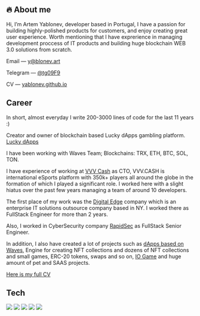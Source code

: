 ## 🔥 About me

Hi, I’m Artem Yablonev, developer based in Portugal, I have a passion for building highly-polished products for customers, and enjoy creating great user experience. Worth mentioning that I have exprerience in managing development proccess of IT products and building huge blockchain WEB 3.0 solutions from scratch.

Email — y@blonev.art

Telegram — [@tg09F9](https://t.me/tg09F9)

CV — [yablonev.github.io](https://yablonev.github.io)

## Career

In short, almost everyday I write 200-3000 lines of code for the last 11 years :)

Creator and owner of blockchain based Lucky dApps gambling platform. [Lucky dApps](https://lucky-dapps.com)

I have been working with Waves Team; Blockchains: TRX, ETH, BTC, SOL, TON.

I have experience of working at [VVV Cash](https://vvvgamers.com) as CTO, VVV.CASH is international eSports platform with 350k+ players all around the globe in the formation of which I played a significant role. I worked here with a slight hiatus over the past few years managing a team of around 10 developers.

The first place of my work was the [Digital Edge](https://digitaledge.com) company which is an enterprise IT solutions outsource company based in NY. I worked there as FullStack Engineer for more than 2 years.

Also, I worked in CyberSecurity company [RapidSec](https://rapidsec.com) as FullStack Senior Engineer.

In addition, I also have created a lot of projects such as [dApps based on Waves](https://waves.lucky-dapps.com/russian-roulette), Engine for creating NFT collections and dozens of NFT collections and small games, ERC-20 tokens, swaps and so on, [IO Game](https://account.petridish.pw) and huge amount of pet and SAAS projects. 

[Here is my full CV](https://yablonev.github.io)

## Tech
![](https://img.shields.io/badge/OS-Mac_Os_Mojave-informational?style=flat&logo=apple&labelColor=303d50&logoColor=white&color=475a75)
![](https://img.shields.io/badge/Code-JavaScript-informational?style=flat&logo=javascript&labelColor=303d50&logoColor=white&color=475a75)
![](https://img.shields.io/badge/Shell-Bash-informational?style=flat&logo=gnu-bash&labelColor=303d50&logoColor=white&color=475a75)
![](https://img.shields.io/badge/Editor-VS_Code-informational?style=flat&logo=visual-studio-code&labelColor=303d50&logoColor=white&color=475a75)
![](https://img.shields.io/badge/Design-Photoshop-informational?style=flat&logo=Adobe-Photoshop&labelColor=303d50&logoColor=white&color=475a75)
